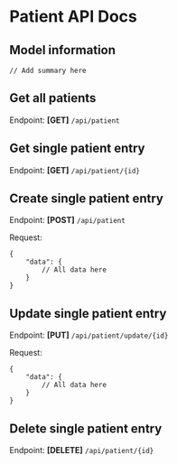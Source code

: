 # Patient API Docs

## Model information
```
// Add summary here
```

## Get all patients
Endpoint: **[GET]** `/api/patient`

## Get single patient entry
Endpoint: **[GET]** `/api/patient/{id}`

## Create single patient entry
Endpoint: **[POST]** `/api/patient`

Request:
```
{
    "data": {
        // All data here
    }
}
```

## Update single patient entry
Endpoint: **[PUT]** `/api/patient/update/{id}`

Request:
```
{
    "data": {
        // All data here
    }
}
```

## Delete single patient entry
Endpoint: **[DELETE]** `/api/patient/{id}`